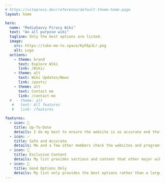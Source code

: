 ```yaml
---
# https://vitepress.dev/reference/default-theme-home-page
layout: home

hero:
  name: "MediaSavvy Piracy Wiki"
  text: "An all purpose wiki"
  tagline: Only the best options are listed.
  image:
    src: https://take-me-to.space/KyF6pJLr.png
    alt: Logo
  actions:
    - theme: brand
      text: Explore Wiki
      link: /Wiki/
    - theme: alt
      text: Wiki Updates/News
      link: /posts/
    - theme: alt
      text: Contact me
      link: /contact-me
  #  - theme: alt
   #   text: All features
   #   link: /features

features:
  - icon: 📅   
    title: Up-To-Date
    details: I do my best to ensure the website is as accurate and that all the links work as expected.
  - icon: ✅
    title: Safe and Accurate
    details: Me and a few other members check the websites and programs listed daily to ensure that they are safe, working and accurate.
  - icon: 🎁
    title: Exclusive Content
    details: My list provides sections and content that other major wiki's do not have. I.e. Hacking tools, Extensions
  - icon: 🌟
    title: Good Options Only
    details: My list only provides the best options rather than a large variety of items that is hard to moderate and keep safe.
---
```


